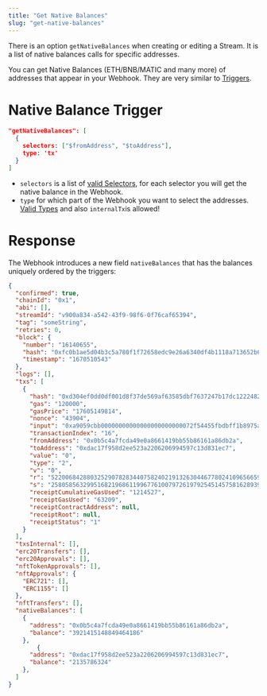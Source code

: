 ```yaml
---
title: "Get Native Balances"
slug: "get-native-balances"
---
```


There is an option `getNativeBalances` when creating or editing a Stream. It is a list of native balances calls for specific addresses. 

You can get Native Balances (ETH/BNB/MATIC and many more) of addresses that appear in your Webhook. They are very similar to  [Triggers](/streams-api/triggers). 

# Native Balance Trigger

```json Native Balance Trigger Example
"getNativeBalances": [
  {
  	selectors: ["$fromAddress", "$toAddress"],
    type: 'tx'
  }
]
```

- `selectors` is a list of [valid Selectors](/streams-api/triggers#selectors), for each selector you will get the native balance in the Webhook.
- `type` for which part of the Webhook you want to select the addresses. [Valid Types](/streams-api/triggers#type) and also `internalTx`is allowed!

# Response

The Webhook introduces a new field `nativeBalances` that has the balances uniquely ordered by the triggers:

```json Webhook Response
{
  "confirmed": true,
  "chainId": "0x1",
  "abi": [],
  "streamId": "v900a834-a542-43f9-98f6-0f76caf65394",
  "tag": "someString",
  "retries": 0,
  "block": {
    "number": "16140655",
    "hash": "0xfc0b1ae5d04b3c5a780f1f72658edc9e26a6340df4b1118a713652b6d043039a",
    "timestamp": "1670510543"
  },
  "logs": [],
  "txs": [
    {
      "hash": "0xd304ef0dd0df001d8f37de569af63585dbf7637247b17dc12224828960b4d830",
      "gas": "120000",
      "gasPrice": "17605149814",
      "nonce": "43904",
      "input": "0xa9059cbb00000000000000000000000072f54455fbdbff1b8975ab2df599ff9f9afb5310000000000000000000000000000000000000000000000000000000000606a9e0",
      "transactionIndex": "16",
      "fromAddress": "0x0b5c4a7fcda49e0a8661419bb55b86161a86db2a",
      "toAddress": "0xdac17f958d2ee523a2206206994597c13d831ec7",
      "value": "0",
      "type": "2",
      "v": "0",
      "r": "52200684288032529078283440758240219132630446778024109656659293182067276426999",
      "s": "25805856329951682196861199677610079726197925451457581628939426805653323455347",
      "receiptCumulativeGasUsed": "1214527",
      "receiptGasUsed": "63209",
      "receiptContractAddress": null,
      "receiptRoot": null,
      "receiptStatus": "1"
    }
  ],
  "txsInternal": [],
  "erc20Transfers": [],
  "erc20Approvals": [],
  "nftTokenApprovals": [],
  "nftApprovals": {
    "ERC721": [],
    "ERC1155": []
  },
  "nftTransfers": [],
  "nativeBalances": [
    {
      "address": "0x0b5c4a7fcda49e0a8661419bb55b86161a86db2a",
      "balance": "3921415148849464186"
    },
        {
      "address": "0xdac17f958d2ee523a2206206994597c13d831ec7",
      "balance": "2135786324"
    },
  ]
}
```